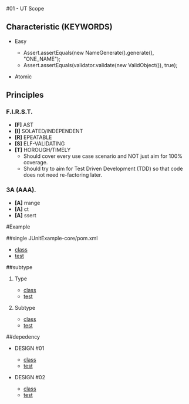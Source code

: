 #01 - UT Scope

## Characteristic (KEYWORDS)
* Easy

    * Assert.assertEquals(new NameGenerate().generate(), "ONE_NAME");
    * Assert.assertEquals(validator.validate(new ValidObject()), true); 

* Atomic

## Principles

### F.I.R.S.T.
* __[F]__ AST
* __[I]__ SOLATED/INDEPENDENT
* __[R]__ EPEATABLE
* __[S]__ ELF-VALIDATING
* __[T]__ HOROUGH/TIMELY
    * Should cover every use case scenario and NOT just aim for 100% coverage.
    * Should try to aim for Test Driven Development (TDD) so that code does not need re-factoring later.


### 3A (AAA).

* __[A]__ rrange
* __[A]__ ct
* __[A]__ ssert

#Example

##single
JUnitExample-core/pom.xml
* [class](/JUnitExample-core/src/main/java/org/junitexample/coffeetalk/ut/simple/EmailValidator.java)
* [test](/JUnitExample-core/src/test/java/org/junitexample/coffeetalk/ut/simple/EmailValidatorTest.java)

##subtype

1. Type

    * [class](/JUnitExample-core/src/main/java/org/junitexample/coffeetalk/ut/subtype/AbstractTransformerCollectionTo.java)
    * [test](/JUnitExample-core/src/test/java/org/junitexample/coffeetalk/ut/subtype/AbstractTransformerCollectionToTest.java)

2. Subtype

    * [class](/JUnitExample-core/src/main/java/org/junitexample/coffeetalk/ut/subtype/Bean2XMLTransformer.java) 
    * [test](/JUnitExample-core/src/test/java/org/junitexample/coffeetalk/ut/subtype/Bean2XMLTransformerTest.java)

##depedency

* DESIGN #01

    * [class](/JUnitExample-core/src/main/java/org/junitexample/coffeetalk/ut/depedency/PasswordValidatorDepency.java)
    * [test](/JUnitExample-core/src/test/java/org/junitexample/coffeetalk/ut/depedency/PasswordValidatorDepencyTest.java)

* DESIGN #02

    * [class](/JUnitExample-core/src/main/java/org/junitexample/coffeetalk/ut/depedency/PasswordValidatorImp.java)
    * [test](/JUnitExample-core/src/test/java/org/junitexample/coffeetalk/ut/depedency/PasswordValidatorImpTest.java) 